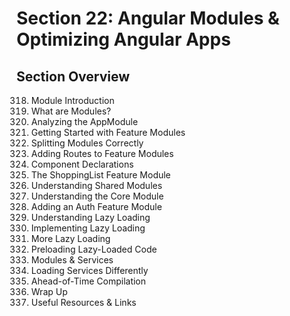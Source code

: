 # Section 22: Angular Modules & Optimizing Angular Apps

## Section Overview

318. Module Introduction
319. What are Modules?
320. Analyzing the AppModule
321. Getting Started with Feature Modules
322. Splitting Modules Correctly
323. Adding Routes to Feature Modules
324. Component Declarations
325. The ShoppingList Feature Module
326. Understanding Shared Modules
327. Understanding the Core Module
328. Adding an Auth Feature Module
329. Understanding Lazy Loading
330. Implementing Lazy Loading
331. More Lazy Loading
332. Preloading Lazy-Loaded Code
333. Modules & Services
334. Loading Services Differently
335. Ahead-of-Time Compilation
336. Wrap Up
337. Useful Resources & Links
